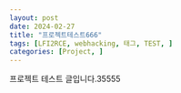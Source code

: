 ```yaml
---
layout: post
date: 2024-02-27
title: "프로젝트테스트666"
tags: [LFI2RCE, webhacking, 태그, TEST, ]
categories: [Project, ]
---
```



프로젝트 테스트 글입니다.35555


